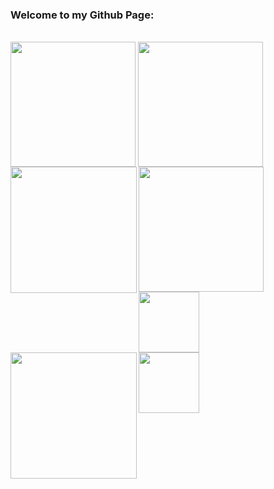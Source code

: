 

<h3>Welcome to my Github Page:</h3><br>
  <img height=200 align="center" src="https://my-stats-43gk.vercel.app/api?username=Adithyenkandasamy&show_icons=true&theme=radical&hide=contribs,issues&show=discussions_answered&rank_icon=github&include_all_commits=true&card_width=150" />
</a>
<a href="#">
  <img height=200 align="center" src="https://my-stats-43gk.vercel.app/api/top-langs/?username=Adithyenkandasamy&hide=html,scss,css&langs_count=8&layout=compact&theme=radical&card_width=150" />
  <img height=200 align="center" src="https://my-stats-43gk.vercel.app/api/top-langs/?username=Adithyenkandasamy&hide=html,scss,css&langs_count=8&layout=compact&theme=radical&card_width=150" />
</a>

<img align="left" height=202 src="https://github-readme-streak-stats-git-main-davids-projects-ad77adcc.vercel.app/?user=Hariprasath36&theme=radical"/>
<img align="left" height=97 src="https://github-profile-trophy.vercel.app/?username=Adithyenkandasamy&theme=radical&no-frame=true&title=Stars,Followers,Commits&column=-1"/>
<img align="left" height=202 src="https://github-readme-streak-stats-git-main-davids-projects-ad77adcc.vercel.app/?user=Adithyenkandasamy&theme=radical"/>
<img align="left" height=97 src="https://github-profile-trophy.vercel.app/?username=Adithyenkandasamy&theme=radical&no-frame=true&title=Stars,Followers,Commits&column=-1"/>

